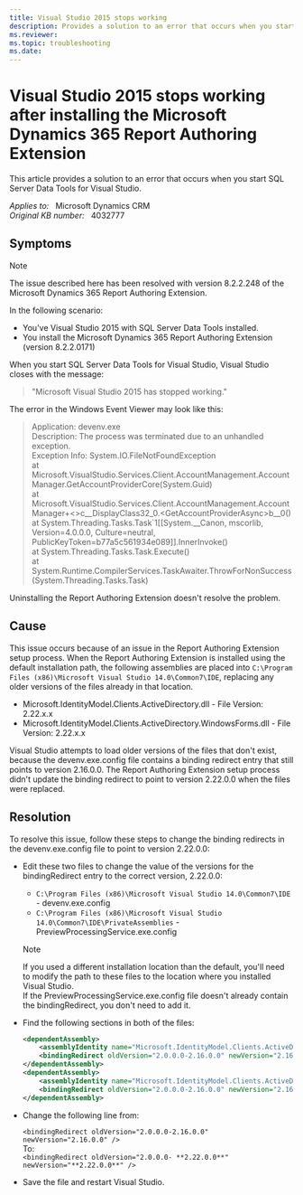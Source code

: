 ```yaml
---
title: Visual Studio 2015 stops working
description: Provides a solution to an error that occurs when you start SQL Server Data Tools for Visual Studio.
ms.reviewer: 
ms.topic: troubleshooting
ms.date: 
---
```

# Visual Studio 2015 stops working after installing the Microsoft Dynamics 365 Report Authoring Extension

This article provides a solution to an error that occurs when you start SQL Server Data Tools for Visual Studio.

_Applies to:_ &nbsp; Microsoft Dynamics CRM  
_Original KB number:_ &nbsp; 4032777

## Symptoms

> [!NOTE]
> The issue described here has been resolved with version 8.2.2.248 of the Microsoft Dynamics 365 Report Authoring Extension.

In the following scenario:

- You've Visual Studio 2015 with SQL Server Data Tools installed.
- You install the Microsoft Dynamics 365 Report Authoring Extension (version 8.2.2.0171)

When you start SQL Server Data Tools for Visual Studio, Visual Studio closes with the message:

> "Microsoft Visual Studio 2015 has stopped working."  

The error in the Windows Event Viewer may look like this:

> Application: devenv.exe  
Description: The process was terminated due to an unhandled exception.  
Exception Info: System.IO.FileNotFoundException  
at Microsoft.VisualStudio.Services.Client.AccountManagement.AccountManager.GetAccountProviderCore(System.Guid)  
at Microsoft.VisualStudio.Services.Client.AccountManagement.AccountManager+<>c__DisplayClass32_0.\<GetAccountProviderAsync>b__0()  
at System.Threading.Tasks.Task\`1[[System.__Canon, mscorlib, Version=4.0.0.0, Culture=neutral, PublicKeyToken=b77a5c561934e089]].InnerInvoke()  
at System.Threading.Tasks.Task.Execute()  
at System.Runtime.CompilerServices.TaskAwaiter.ThrowForNonSuccess(System.Threading.Tasks.Task)

Uninstalling the Report Authoring Extension doesn't resolve the problem.

## Cause

This issue occurs because of an issue in the Report Authoring Extension setup process. When the Report Authoring Extension is installed using the default installation path, the following assemblies are placed into `C:\Program Files (x86)\Microsoft Visual Studio 14.0\Common7\IDE`, replacing any older versions of the files already in that location.

- Microsoft.IdentityModel.Clients.ActiveDirectory.dll - File Version: 2.22.x.x
- Microsoft.IdentityModel.Clients.ActiveDirectory.WindowsForms.dll - File Version: 2.22.x.x

Visual Studio attempts to load older versions of the files that don't exist, because the devenv.exe.config file contains a binding redirect entry that still points to version 2.16.0.0. The Report Authoring Extension setup process didn't update the binding redirect to point to version 2.22.0.0 when the files were replaced.

## Resolution

To resolve this issue, follow these steps to change the binding redirects in the devenv.exe.config file to point to version 2.22.0.0:

- Edit these two files to change the value of the versions for the bindingRedirect entry to the correct version, 2.22.0.0:
  - `C:\Program Files (x86)\Microsoft Visual Studio 14.0\Common7\IDE` - devenv.exe.config
  - `C:\Program Files (x86)\Microsoft Visual Studio 14.0\Common7\IDE\PrivateAssemblies` - PreviewProcessingService.exe.config

  > [!NOTE]
  > If you used a different installation location than the default, you'll need to modify the path to these files to the location where you installed Visual Studio.  
  > If the PreviewProcessingService.exe.config file doesn't already contain the bindingRedirect, you don't need to add it.

- Find the following sections in both of the files:

    ```xml
    <dependentAssembly>
        <assemblyIdentity name="Microsoft.IdentityModel.Clients.ActiveDirectory" publicKeyToken="31bf3856ad364e35" culture="neutral" />
        <bindingRedirect oldVersion="2.0.0.0-2.16.0.0" newVersion="2.16.0.0" />
    </dependentAssembly>
    <dependentAssembly>
        <assemblyIdentity name="Microsoft.IdentityModel.Clients.ActiveDirectory.WindowsForms" publicKeyToken="31bf3856ad364e35" culture="neutral" />
        <bindingRedirect oldVersion="2.0.0.0-2.16.0.0" newVersion="2.16.0.0" />
    </dependentAssembly>
    ```

- Change the following line from:  

    `<bindingRedirect oldVersion="2.0.0.0-2.16.0.0" newVersion="2.16.0.0" />`  
    To:  
    `<bindingRedirect oldVersion="2.0.0.0- **2.22.0.0**" newVersion="**2.22.0.0**" />`

- Save the file and restart Visual Studio.

